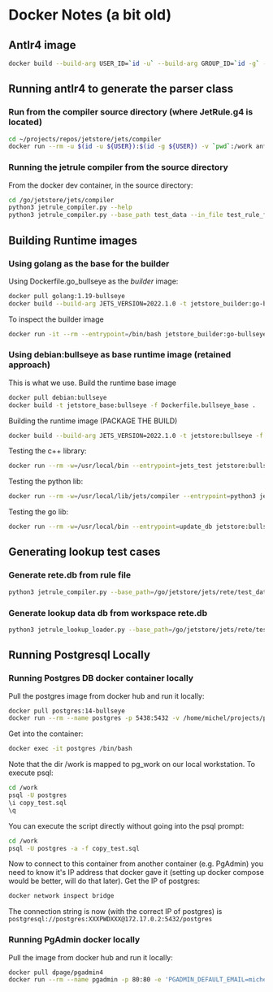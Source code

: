 # Docker Notes (a bit old)

## Antlr4 image

```bash
docker build --build-arg USER_ID=`id -u` --build-arg GROUP_ID=`id -g` -t antlr4:latest -f Dockerfile.antlr4 . 
```

## Running antlr4 to generate the parser class

### Run from the compiler source directory (where JetRule.g4 is located)

```bash
cd ~/projects/repos/jetstore/jets/compiler
docker run --rm -u $(id -u ${USER}):$(id -g ${USER}) -v `pwd`:/work antlr4 -Dlanguage=Python3 JetRule.g4
```

### Running the jetrule compiler from the source directory

From the docker dev container, in the source directory:

```bash
cd /go/jetstore/jets/compiler
python3 jetrule_compiler.py --help
python3 jetrule_compiler.py --base_path test_data --in_file test_rule_file3.jr
```

## Building Runtime images

### Using golang as the base for the builder

Using Dockerfile.go_bullseye as the *builder* image:

```bash
docker pull golang:1.19-bullseye
docker build --build-arg JETS_VERSION=2022.1.0 -t jetstore_builder:go-bullseye -f Dockerfile.go_bullseye .
```

To inspect the builder image

```bash
docker run -it --rm --entrypoint=/bin/bash jetstore_builder:go-bullseye
```


### Using debian:bullseye as base runtime image (retained approach)

This is what we use.
Build the runtime base image

```bash
docker pull debian:bullseye
docker build -t jetstore_base:bullseye -f Dockerfile.bullseye_base .
```

Building the runtime image (PACKAGE THE BUILD)

```bash
docker build --build-arg JETS_VERSION=2022.1.0 -t jetstore:bullseye -f Dockerfile.rt_bullseye .
```

Testing the c++ library:

```bash
docker run --rm -w=/usr/local/bin --entrypoint=jets_test jetstore:bullseye
```

Testing the python lib:

```bash
docker run --rm -w=/usr/local/lib/jets/compiler --entrypoint=python3 jetstore:bullseye jetrule_compiler_test.py
```

Testing the go lib:

```bash
docker run --rm -w=/usr/local/bin --entrypoint=update_db jetstore:bullseye -h
```

## Generating lookup test cases

### Generate rete.db from rule file

```bash
python3 jetrule_compiler.py --base_path=/go/jetstore/jets/rete/test_data --in_file=lookup_helper_test_workspace.jr --rete_db=lookup_helper_test_workspace.db -d
```

### Generate lookup data db from workspace rete.db

```bash
python3 jetrule_lookup_loader.py --base_path=/go/jetstore/jets/rete/test_data --lookup_db=lookup_helper_test_data.db --rete_db=lookup_helper_test_workspace.db
```

## Running Postgresql Locally

### Running Postgres DB docker container locally

Pull the postgres image from docker hub and run it locally:

```bash
docker pull postgres:14-bullseye
docker run --rm --name postgres -p 5438:5432 -v /home/michel/projects/pg_work:/work -e 'POSTGRES_PASSWORD=XXXPWDXXX' -e 'POSTGRES_USER=postgres' postgres:14-bullseye
```

Get into the container:

```bash
docker exec -it postgres /bin/bash
```

Note that the dir /work is mapped to pg_work on our local workstation. To execute psql:

```bash
cd /work
psql -U postgres
\i copy_test.sql
\q
```

You can execute the script directly without going into the psql prompt:

```bash
cd /work
psql -U postgres -a -f copy_test.sql
```

Now to connect to this container from another container (e.g. PgAdmin) you need to know it's IP address that docker gave it (setting up docker compose would be better, will do that later).
Get the IP of postgres:

```bash
docker network inspect bridge
```

The connection string is now (with the correct IP of postgres) is
`postgresql://postgres:XXXPWDXXX@172.17.0.2:5432/postgres`

### Running PgAdmin docker locally

Pull the image from docker hub and run it locally:

```bash
docker pull dpage/pgadmin4
docker run --rm --name pgadmin -p 80:80 -e 'PGADMIN_DEFAULT_EMAIL=michel@artisoft.io' -e 'PGADMIN_DEFAULT_PASSWORD=XXXPWDXXX' dpage/pgadmin4
```
